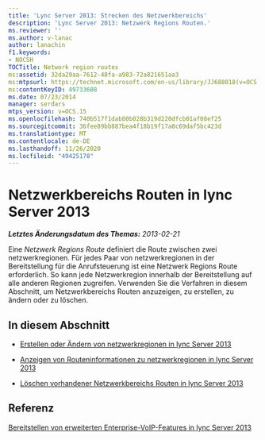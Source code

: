 ```yaml
---
title: 'Lync Server 2013: Strecken des Netzwerkbereichs'
description: 'Lync Server 2013: Netzwerk Regions Routen.'
ms.reviewer: ''
ms.author: v-lanac
author: lanachin
f1.keywords:
- NOCSH
TOCTitle: Network region routes
ms:assetid: 32da29aa-7612-48fa-a983-72a821651aa3
ms:mtpsurl: https://technet.microsoft.com/en-us/library/JJ688018(v=OCS.15)
ms:contentKeyID: 49733608
ms.date: 07/23/2014
manager: serdars
mtps_version: v=OCS.15
ms.openlocfilehash: 740b517f1dab80b028b319d220dfcb01af08ef25
ms.sourcegitcommit: 36fee89bb887bea4f18b19f17a8c69daf5bc423d
ms.translationtype: MT
ms.contentlocale: de-DE
ms.lasthandoff: 11/26/2020
ms.locfileid: "49425178"
---
```

# <a name="network-region-routes-in-lync-server-2013"></a>Netzwerkbereichs Routen in lync Server 2013

<div data-xmlns="http://www.w3.org/1999/xhtml">

<div class="topic" data-xmlns="http://www.w3.org/1999/xhtml" data-msxsl="urn:schemas-microsoft-com:xslt" data-cs="https://msdn.microsoft.com/">

<div data-asp="https://msdn2.microsoft.com/asp">



</div>

<div id="mainSection">

<div id="mainBody">

<span> </span>

_**Letztes Änderungsdatum des Themas:** 2013-02-21_

Eine *Netzwerk Regions Route* definiert die Route zwischen zwei netzwerkregionen. Für jedes Paar von netzwerkregionen in der Bereitstellung für die Anrufsteuerung ist eine Netzwerk Regions Route erforderlich. So kann jede Netzwerkregion innerhalb der Bereitstellung auf alle anderen Regionen zugreifen. Verwenden Sie die Verfahren in diesem Abschnitt, um Netzwerkbereichs Routen anzuzeigen, zu erstellen, zu ändern oder zu löschen.

<div>

## <a name="in-this-section"></a>In diesem Abschnitt

  - [Erstellen oder Ändern von netzwerkregionen in lync Server 2013](lync-server-2013-creating-or-modifying-network-regions.md)

  - [Anzeigen von Routeninformationen zu netzwerkregionen in lync Server 2013](lync-server-2013-viewing-network-region-route-information.md)

  - [Löschen vorhandener Netzwerkbereichs Routen in lync Server 2013](lync-server-2013-deleting-existing-network-region-routes.md)

</div>

<div>

## <a name="reference"></a>Referenz

[Bereitstellen von erweiterten Enterprise-VoIP-Features in lync Server 2013](lync-server-2013-deploying-advanced-enterprise-voice-features.md)

</div>

</div>

<span> </span>

</div>

</div>

</div>

